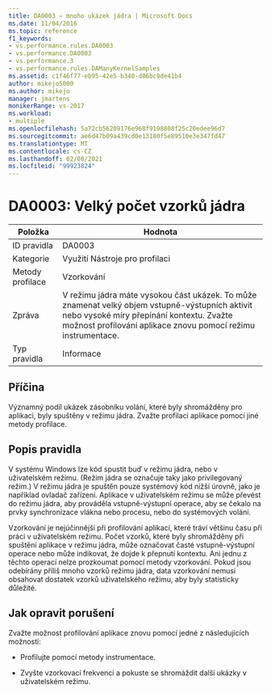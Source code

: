 ```yaml
---
title: DA0003 – mnoho ukázek jádra | Microsoft Docs
ms.date: 11/04/2016
ms.topic: reference
f1_keywords:
- vs.performance.rules.DA0003
- vs.performance.DA0003
- vs.performance.3
- vs.performance.rules.DAManyKernelSamples
ms.assetid: c1f46f77-eb95-42e5-b340-d86bc9de41b4
author: mikejo5000
ms.author: mikejo
manager: jmartens
monikerRange: vs-2017
ms.workload:
- multiple
ms.openlocfilehash: 5a72cb56209176e968f9198808f25c20edee96d7
ms.sourcegitcommit: ae6d47b09a439cd0e13180f5e89510e3e347fd47
ms.translationtype: MT
ms.contentlocale: cs-CZ
ms.lasthandoff: 02/08/2021
ms.locfileid: "99923824"
---
```

# <a name="da0003-many-kernel-samples"></a>DA0003: Velký počet vzorků jádra

|Položka|Hodnota|
|-|-|
|ID pravidla|DA0003|
|Kategorie|Využití Nástroje pro profilaci|
|Metody profilace|Vzorkování|
|Zpráva|V režimu jádra máte vysokou část ukázek. To může znamenat velký objem vstupně-výstupních aktivit nebo vysoké míry přepínání kontextu. Zvažte možnost profilování aplikace znovu pomocí režimu instrumentace.|
|Typ pravidla|Informace|

## <a name="cause"></a>Příčina
 Významný podíl ukázek zásobníku volání, které byly shromážděny pro aplikaci, byly spuštěny v režimu jádra. Zvažte profilaci aplikace pomocí jiné metody profilace.

## <a name="rule-description"></a>Popis pravidla
 V systému Windows lze kód spustit buď v režimu jádra, nebo v uživatelském režimu. (Režim jádra se označuje taky jako privilegovaný režim.) V režimu jádra je spuštěn pouze systémový kód nižší úrovně, jako je například ovladač zařízení. Aplikace v uživatelském režimu se může převést do režimu jádra, aby prováděla vstupně-výstupní operace, aby se čekalo na prvky synchronizace vlákna nebo procesu, nebo do systémových volání.

 Vzorkování je nejúčinnější při profilování aplikací, které tráví většinu času při práci v uživatelském režimu. Počet vzorků, které byly shromážděny při spuštění aplikace v režimu jádra, může označovat časté vstupně-výstupní operace nebo může indikovat, že dojde k přepnutí kontextu. Ani jednu z těchto operací nelze prozkoumat pomocí metody vzorkování. Pokud jsou odebírány příliš mnoho vzorků režimu jádra, data vzorkování nemusí obsahovat dostatek vzorků uživatelského režimu, aby byly statisticky důležité.

## <a name="how-to-fix-violations"></a>Jak opravit porušení
 Zvažte možnost profilování aplikace znovu pomocí jedné z následujících možností:

- Profilujte pomocí metody instrumentace.

- Zvyšte vzorkovací frekvenci a pokuste se shromáždit další ukázky v uživatelském režimu.
